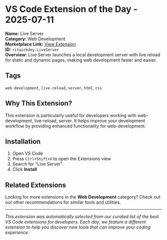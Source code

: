 # VS Code Extension of the Day - 2025-07-11

**Name:** Live Server  
**Category:** Web Development  
**Marketplace Link:** [View Extension](https://marketplace.visualstudio.com/items?itemName=ritwickdey.LiveServer)  
**ID:** `ritwickdey.LiveServer`  
**Overview:** Live Server launches a local development server with live reload for static and dynamic pages, making web development faster and easier.  


## Tags
`web-development`, `live-reload`, `server`, `html`, `css`

## Why This Extension?

This extension is particularly useful for developers working with web-development, live-reload, server. It helps improve your development workflow by providing enhanced functionality for web-development.

## Installation

1. Open VS Code
2. Press `Ctrl+Shift+X` to open the Extensions view
3. Search for "Live Server"
4. Click **Install**

## Related Extensions

Looking for more extensions in the **Web Development** category? Check out our other recommendations for similar tools and utilities.

---

*This extension was automatically selected from our curated list of the best VS Code extensions for developers. Each day, we feature a different extension to help you discover new tools that can improve your coding experience.*
